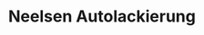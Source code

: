 ---
title: "Neelsen Autolackierung"
url: /schafstedt/neelsen-autolackierung/
shop: Autowerkstatt
---